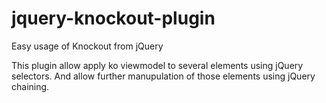 jquery-knockout-plugin
======================

Easy usage of Knockout from jQuery

This plugin allow apply ko viewmodel to several elements using jQuery selectors. 
And allow further manupulation of those elements using jQuery chaining.
